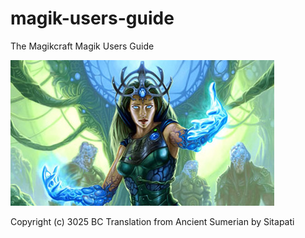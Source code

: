 # magik-users-guide
The Magikcraft Magik Users Guide

![Magik User](img/magikuser.jpg)

Copyright (c) 3025 BC
Translation from Ancient Sumerian by Sitapati
